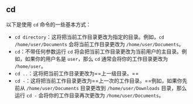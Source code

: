 ## cd



以下是使用 `cd` 命令的一些基本方式：

- `cd directory`：这将把当前工作目录更改为指定的目录。例如，`cd /home/user/Documents` 会将当前工作目录更改为 `/home/user/Documents`。
- `cd`：不带任何参数运行 `cd` 将会把当前工作目录更改为当前用户的主目录。例如，如果你的用户名是 `user`，那么 `cd` 通常会将你的工作目录更改为 `/home/user`。
- `cd ..`：这将把当前工作目录更改为==上一级目录。==
- `cd -`：这将把当前工作目录更改为==上一次的工作目录。==例如，如果你先前从 `/home/user/Documents` 目录更改到 `/home/user/Downloads` 目录，那么运行 `cd -` 会将你的工作目录再次更改为 `/home/user/Documents`。



